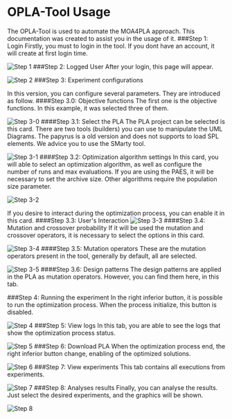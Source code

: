 # OPLA-Tool Usage
The OPLA-Tool is used to automate the MOA4PLA approach. This documentation was created to assist you in the usage of it.
###Step 1: Login
Firstly, you must to login in the tool. If you dont have an account, it will create at first login time.
 
![Step 1](https://raw.githubusercontent.com/SBSE-UEM/OPLA-Tool/willian/docs/usage/step-1.png)
###Step 2: Logged User
After your login, this page will appear. 

![Step 2](https://raw.githubusercontent.com/SBSE-UEM/OPLA-Tool/willian/docs/usage/step-2.png)
###Step 3: Experiment configurations

In this version, you can configure several parameters. They are introduced as follow.
####Step 3.0: Objective functions
The first one is the objective functions. In this example, it was selected three of them. 

![Step 3-0](https://raw.githubusercontent.com/SBSE-UEM/OPLA-Tool/willian/docs/usage/step-3-0.png)
####Step 3.1: Select the PLA
The PLA project can be selected is this card. There are two tools (builders) you can use to manipulate the UML Diagrams.
The papyrus is a old version and does not supports to load SPL elements. We advice you to use the SMarty tool.

![Step 3-1](https://raw.githubusercontent.com/SBSE-UEM/OPLA-Tool/willian/docs/usage/step-3-1.png)
####Step 3.2: Optimization algorithm settings
In this card, you will able to select an optimization algorithm, as well as configure the number of runs and
max evaluations. If you are using the PAES, it will be necessary to set the archive size. Other algorithms require
the population size parameter.

![Step 3-2](https://raw.githubusercontent.com/SBSE-UEM/OPLA-Tool/willian/docs/usage/step-3-2.png)

If you desire to interact during the optimization process, you can enable it in this card.
####Step 3.3: User's Interaction
![Step 3-3](https://raw.githubusercontent.com/SBSE-UEM/OPLA-Tool/willian/docs/usage/step-3-3.png)
####Step 3.4: Mutation and crossover probability
If it will be used the mutation and crossover operators, it is necessary to select the options in this card.

![Step 3-4](https://raw.githubusercontent.com/SBSE-UEM/OPLA-Tool/willian/docs/usage/step-3-4.png)
####Step 3.5: Mutation operators
These are the mutation operators present in the tool, generally by default, all are selected. 

![Step 3-5](https://raw.githubusercontent.com/SBSE-UEM/OPLA-Tool/willian/docs/usage/step-3-5.png)
####Step 3.6: Design patterns
The design patterns are applied in the PLA as mutation operators. However, you can find them here, in this tab.

###Step 4: Running the experiment
In the right inferior button, it is possible to run the optimization process. When the process initialize,
this button is disabled.

![Step 4](https://raw.githubusercontent.com/SBSE-UEM/OPLA-Tool/willian/docs/usage/step-4.png)
###Step 5: View logs
In this tab, you are able to see the logs that show the optimization process status.

![Step 5](https://raw.githubusercontent.com/SBSE-UEM/OPLA-Tool/willian/docs/usage/step-5.png)
###Step 6: Download PLA
When the optimization process end, the right inferior button change, enabling of the optimized solutions.

![Step 6](https://raw.githubusercontent.com/SBSE-UEM/OPLA-Tool/willian/docs/usage/step-6.png)
###Step 7: View experiments
This tab contains all executions from experiments.

![Step 7](https://raw.githubusercontent.com/SBSE-UEM/OPLA-Tool/willian/docs/usage/step-7.png)
###Step 8: Analyses results
Finally, you can analyse the results. Just select the desired experiments, and the graphics will be shown.

![Step 8](https://raw.githubusercontent.com/SBSE-UEM/OPLA-Tool/willian/docs/usage/step-8.png)
